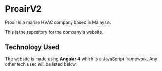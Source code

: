 # ProairV2
Proair is a marine HVAC company based in Malaysia.

This is the repository for the company's website.

## Technology Used
The website is made using **Angular 4** which is a JavaScript framework. Any other tech used will be listed below.